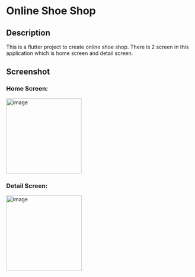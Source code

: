 # Online Shoe Shop

## Description
This is a flutter project to create online shoe shop. There is 2 screen in this application which is home screen and detail screen.

## Screenshot
### Home Screen:
<img width="203" alt="image" src="https://user-images.githubusercontent.com/101097294/215269527-b2fff080-d1e9-4290-897b-60dfc87842d3.png">

### Detail Screen:
<img width="204" alt="image" src="https://user-images.githubusercontent.com/101097294/215269584-8bf9ba3f-8307-4168-91dc-e401f0407163.png">
